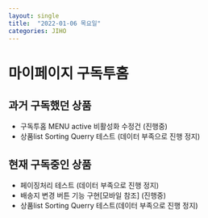 ```yaml
---
layout: single
title:  "2022-01-06 목요일"
categories: JIHO
---
```


# 마이페이지 구독투홈

## 과거 구독했던 상품
- 구독투홈 MENU active 비활성화 수정건 (진행중)
- 상품list Sorting Querry 테스트 (데이터 부족으로 진행 정지)

## 현재 구독중인 상품
- 페이징처리 테스트 (데이터 부족으로 진행 정지)
- 배송지 변경 버튼 기능 구현[모바일 참조] (진행중)
- 상품list Sorting Querry 테스트(데이터 부족으로 진행 정지)